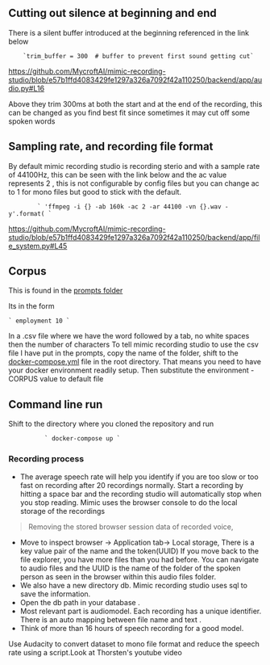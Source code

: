 ## Cutting out silence at beginning and end
There is a silent buffer introduced at the beginning referenced in the link below

        `trim_buffer = 300  # buffer to prevent first sound getting cut` 

https://github.com/MycroftAI/mimic-recording-studio/blob/e57b1ffd4083429fe1297a326a7092f42a110250/backend/app/audio.py#L16

Above they trim 300ms at both the start and at the end of the recording, this can be changed as you find best fit since sometimes it may cut off some spoken words

## Sampling rate, and recording file format

By default mimic recording studio is recording sterio and with a sample rate of 44100Hz, this can be seen with the link below and the ac value represents 2 , this is not configurable by config files but you can change ac to 1 for mono files but good to stick with the default.

            ` 'ffmpeg -i {} -ab 160k -ac 2 -ar 44100 -vn {}.wav -y'.format( `

https://github.com/MycroftAI/mimic-recording-studio/blob/e57b1ffd4083429fe1297a326a7092f42a110250/backend/app/file_system.py#L45


## Corpus
This is found in the [prompts folder](https://github.com/MycroftAI/mimic-recording-studio/tree/master/backend/prompts)

Its in the form

    ` employment 10 `  
In a .csv file where we have the word followed by a tab, no white spaces then the number of characters 
To tell mimic recording studio to use the csv file I have put in the prompts, copy the name of the folder, shift to the [docker-compose.yml](https://github.com/MycroftAI/mimic-recording-studio/blob/master/docker-compose.yml) file in the root directory.
That means you need to have your docker environment readily setup.
Then substitute the environment - CORPUS value to default file

## Command line run
Shift to the directory where you cloned the repository and run

              ` docker-compose up `    

### Recording process
- The average speech rate will help you identify if you are too slow or too fast on recording after 20 recordings normally.
Start  a recording by hitting a space bar and the recording studio will automatically stop when you stop reading. 
Mimic uses the browser console to do the local storage of the recordings
> Removing the stored browser session data of recorded voice, 
- Move to inspect browser -> Application tab-> Local storage, There is a key value pair of the name and the token(UUID)
If you move back to the file explorer, you have more files than you had before. You can navigate to audio files and the UUID is the name of the folder of the spoken person as seen in the browser within this audio files folder.
- We also have a new directory db. Mimic recording studio uses sql to save the information.
- Open the db path in your database .
- Most relevant part is audiomodel. Each recording has a unique identifier.  There is an auto mapping between file name and text . 
- Think of more than 16 hours of speech recording for a good model.

Use Audacity to convert dataset to  mono file format and reduce the speech rate using a script.Look at Thorsten's youtube video
